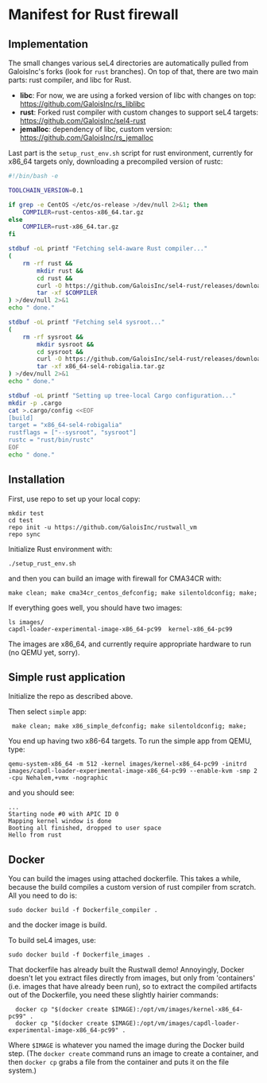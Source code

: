 # Manifest for Rust firewall

## Implementation
The small changes various seL4 directories are automatically pulled from GaloisInc's forks (look for `rust` branches).
On top of that, there are two main parts: rust compiler, and libc for Rust.

- **libc**: For now, we are using a forked version of libc with changes on top: https://github.com/GaloisInc/rs_liblibc
- **rust**: Forked rust compiler with custom changes to support seL4 targets: https://github.com/GaloisInc/sel4-rust
- **jemalloc**: dependency of libc, custom version: https://github.com/GaloisInc/rs_jemalloc

Last part is the `setup_rust_env.sh` script for rust environment, currently for x86_64 targets only, downloading a precompiled version of rustc:

```bash
#!/bin/bash -e

TOOLCHAIN_VERSION=0.1

if grep -e CentOS </etc/os-release >/dev/null 2>&1; then
    COMPILER=rust-centos-x86_64.tar.gz
else
    COMPILER=rust-x86_64.tar.gz
fi

stdbuf -oL printf "Fetching sel4-aware Rust compiler..."
(
    rm -rf rust &&
        mkdir rust &&
        cd rust &&
        curl -O https://github.com/GaloisInc/sel4-rust/releases/download/$TOOLCHAIN_VERSION/$COMPILER &&
        tar -xf $COMPILER
) >/dev/null 2>&1
echo " done."

stdbuf -oL printf "Fetching sel4 sysroot..."
(
    rm -rf sysroot &&
        mkdir sysroot &&
        cd sysroot &&
        curl -O https://github.com/GaloisInc/sel4-rust/releases/download/$TOOLCHAIN_VERSION/x86_64-sel4-robigalia.tar.gz &&
        tar -xf x86_64-sel4-robigalia.tar.gz
) >/dev/null 2>&1
echo " done."

stdbuf -oL printf "Setting up tree-local Cargo configuration..."
mkdir -p .cargo
cat >.cargo/config <<EOF
[build]
target = "x86_64-sel4-robigalia"
rustflags = ["--sysroot", "sysroot"]
rustc = "rust/bin/rustc"
EOF
echo " done."
```

## Installation

First, use repo to set up your local copy:
```
mkdir test
cd test
repo init -u https://github.com/GaloisInc/rustwall_vm
repo sync
```

Initialize Rust environment with:
```
./setup_rust_env.sh
```

and then you can build an image with firewall for CMA34CR with:

```
make clean; make cma34cr_centos_defconfig; make silentoldconfig; make;
```

If everything goes well, you should have two images:
```
ls images/
capdl-loader-experimental-image-x86_64-pc99  kernel-x86_64-pc99
```

The images are x86_64, and currently require appropriate hardware to run (no QEMU yet, sorry).

## Simple rust application
Initialize the repo as described above.

Then select `simple` app:
```
 make clean; make x86_simple_defconfig; make silentoldconfig; make;
```

You end up having two x86-64 targets. To run the simple app from QEMU, type:

```
qemu-system-x86_64 -m 512 -kernel images/kernel-x86_64-pc99 -initrd images/capdl-loader-experimental-image-x86_64-pc99 --enable-kvm -smp 2 -cpu Nehalem,+vmx -nographic
```

and you should see:

```
...
Starting node #0 with APIC ID 0
Mapping kernel window is done
Booting all finished, dropped to user space
Hello from rust
```
## Docker
You can build the images using attached dockerfile. This takes a while, because the build compiles a custom
version of rust compiler from scratch. All you need to do is:
```
sudo docker build -f Dockerfile_compiler .
```
and the docker image is build. 


To build seL4 images, use:

```
sudo docker build -f Dockerfile_images .
```


That dockerfile has already built the Rustwall demo! Annoyingly,
Docker doesn't let you extract files directly from images, but only
from 'containers' (i.e. images that have already been run), so to
extract the compiled artifacts out of the Dockerfile, you need these
slightly hairier commands:

```
  docker cp "$(docker create $IMAGE):/opt/vm/images/kernel-x86_64-pc99" .
  docker cp "$(docker create $IMAGE):/opt/vm/images/capdl-loader-experimental-image-x86_64-pc99" .
```
Where `$IMAGE` is whatever you named the image during the Docker build
step. (The `docker create` command runs an image to create a
container, and then `docker cp` grabs a file from the container and
puts it on the file system.)
